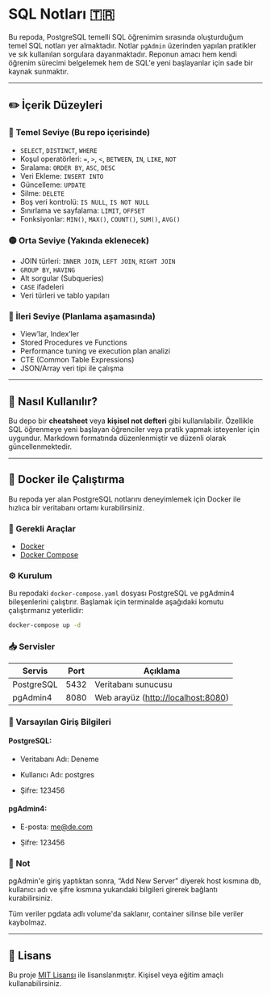 # SQL Notları 🇹🇷

Bu repoda, PostgreSQL temelli SQL öğrenimim sırasında oluşturduğum temel SQL notları yer almaktadır. Notlar `pgAdmin` üzerinden yapılan pratikler ve sık kullanılan sorgulara dayanmaktadır. Reponun amacı hem kendi öğrenim sürecimi belgelemek hem de SQL'e yeni başlayanlar için sade bir kaynak sunmaktır.

---

## ✏️ İçerik Düzeyleri

### 🔹 Temel Seviye (Bu repo içerisinde)
- `SELECT`, `DISTINCT`, `WHERE`
- Koşul operatörleri: `=`, `>`, `<`, `BETWEEN`, `IN`, `LIKE`, `NOT`
- Sıralama: `ORDER BY`, `ASC`, `DESC`
- Veri Ekleme: `INSERT INTO`
- Güncelleme: `UPDATE`
- Silme: `DELETE`
- Boş veri kontrolü: `IS NULL`, `IS NOT NULL`
- Sınırlama ve sayfalama: `LIMIT`, `OFFSET`
- Fonksiyonlar: `MIN()`, `MAX()`, `COUNT()`, `SUM()`, `AVG()`

### 🟡 Orta Seviye (Yakında eklenecek)
- JOIN türleri: `INNER JOIN`, `LEFT JOIN`, `RIGHT JOIN`
- `GROUP BY`, `HAVING`
- Alt sorgular (Subqueries)
- `CASE` ifadeleri
- Veri türleri ve tablo yapıları

### 🔴 İleri Seviye (Planlama aşamasında)
- View’lar, Index’ler
- Stored Procedures ve Functions
- Performance tuning ve execution plan analizi
- CTE (Common Table Expressions)
- JSON/Array veri tipi ile çalışma

---

## 🧰 Nasıl Kullanılır?

Bu depo bir **cheatsheet** veya **kişisel not defteri** gibi kullanılabilir. Özellikle SQL öğrenmeye yeni başlayan öğrenciler veya pratik yapmak isteyenler için uygundur. Markdown formatında düzenlenmiştir ve düzenli olarak güncellenmektedir.

---

## 🐳 Docker ile Çalıştırma

Bu repoda yer alan PostgreSQL notlarını deneyimlemek için Docker ile hızlıca bir veritabanı ortamı kurabilirsiniz.

### 🔧 Gerekli Araçlar
- [Docker](https://www.docker.com/)
- [Docker Compose](https://docs.docker.com/compose/)

### ⚙️ Kurulum

Bu repodaki `docker-compose.yaml` dosyası PostgreSQL ve pgAdmin4 bileşenlerini çalıştırır. Başlamak için terminalde aşağıdaki komutu çalıştırmanız yeterlidir:

```bash
docker-compose up -d
```

### 📥 Servisler

| Servis     | Port | Açıklama                                                    |
| ---------- | ---- | ----------------------------------------------------------- |
| PostgreSQL | 5432 | Veritabanı sunucusu                                         |
| pgAdmin4   | 8080 | Web arayüz ([http://localhost:8080](http://localhost:8080)) |

### 🔐 Varsayılan Giriş Bilgileri
#### PostgreSQL:
- Veritabanı Adı: Deneme

- Kullanıcı Adı: postgres

- Şifre: 123456

#### pgAdmin4:
- E-posta: me@de.com

- Şifre: 123456

### 🧠 Not
pgAdmin'e giriş yaptıktan sonra, “Add New Server” diyerek host kısmına db, kullanıcı adı ve şifre kısmına yukarıdaki bilgileri girerek bağlantı kurabilirsiniz.


Tüm veriler pgdata adlı volume'da saklanır, container silinse bile veriler kaybolmaz.

---

## 📄 Lisans

Bu proje [MIT Lisansı](LICENSE) ile lisanslanmıştır. Kişisel veya eğitim amaçlı kullanabilirsiniz.

